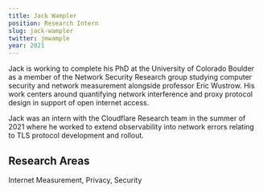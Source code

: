 ```yaml
---
title: Jack Wampler
position: Research Intern
slug: jack-wampler
twitter: jmwample
year: 2021
---
```


Jack is working to complete his PhD at the University of Colorado Boulder as a member of the Network Security Research group studying computer security and network measurement alongside professor Eric Wustrow. His work centers around quantifying network interference and proxy protocol design in support of open internet access.

Jack was an intern with the Cloudflare Research team in the summer of 2021 where he worked to extend observability into network errors relating to TLS protocol development and rollout.

## Research Areas

Internet Measurement, Privacy, Security

